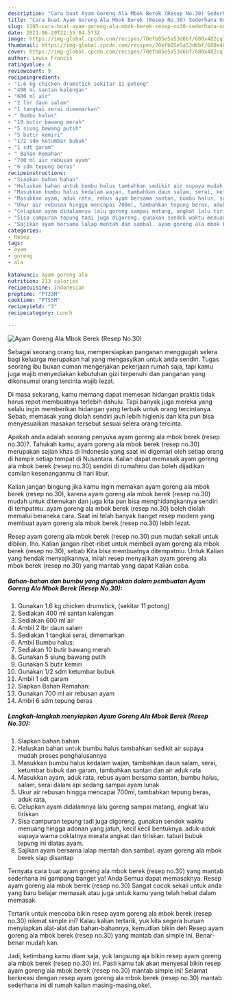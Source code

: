 ```yaml
---
description: "Cara buat Ayam Goreng Ala Mbok Berek (Resep No.30) Sederhana Untuk Jualan"
title: "Cara buat Ayam Goreng Ala Mbok Berek (Resep No.30) Sederhana Untuk Jualan"
slug: 1105-cara-buat-ayam-goreng-ala-mbok-berek-resep-no30-sederhana-untuk-jualan
date: 2021-06-29T22:55:04.573Z
image: https://img-global.cpcdn.com/recipes/70efb85e5a53d6bf/680x482cq70/ayam-goreng-ala-mbok-berek-resep-no30-foto-resep-utama.jpg
thumbnail: https://img-global.cpcdn.com/recipes/70efb85e5a53d6bf/680x482cq70/ayam-goreng-ala-mbok-berek-resep-no30-foto-resep-utama.jpg
cover: https://img-global.cpcdn.com/recipes/70efb85e5a53d6bf/680x482cq70/ayam-goreng-ala-mbok-berek-resep-no30-foto-resep-utama.jpg
author: Lewis Francis
ratingvalue: 4
reviewcount: 9
recipeingredient:
- "1.6 kg chicken drumstick sekitar 11 potong"
- "400 ml santan kalengan"
- "600 ml air"
- "2 lbr daun salam"
- "1 tangkai serai dimemarkan"
- " Bumbu halus"
- "10 butir bawang merah"
- "5 siung bawang putih"
- "5 butir kemiri"
- "1/2 sdm ketumbar bubuk"
- "1 sdt garam"
- " Bahan Remahan"
- "700 ml air rebusan ayam"
- "6 sdm tepung beras"
recipeinstructions:
- "Siapkan bahan bahan"
- "Haluskan bahan untuk bumbu halus tambahkan sedikit air supaya mudah proses penghalusannya"
- "Masukkan bumbu halus kedalam wajan, tambahkan daun salam, serai, ketumbar bubuk dan garam, tambahkan santan dan air aduk rata"
- "Masukkan ayam, aduk rata, rebus ayam bersama santan, bumbu halus, salam, serai dalam api sedang sampai ayam lunak"
- "Ukur air rebusan hingga mencapai 700ml, tambahkan tepung beras, aduk rata,"
- "Celupkan ayam didalamnya lalu goreng sampai matang, angkat lalu tiriskan"
- "Sisa campuran tepung tadi juga digoreng. gunakan sendok waktu menuang hingga adonan yang jatuh, kecil kecil bentuknya. aduk-aduk supaya warna coklatnya merata angkat dan tiriskan. taburi bubuk tepung ini diatas ayam."
- "Sajikan ayam bersama lalap mentah dan sambal. ayam goreng ala mbok berek siap disantap"
categories:
- Resep
tags:
- ayam
- goreng
- ala

katakunci: ayam goreng ala 
nutrition: 213 calories
recipecuisine: Indonesian
preptime: "PT33M"
cooktime: "PT55M"
recipeyield: "3"
recipecategory: Lunch

---
```



![Ayam Goreng Ala Mbok Berek (Resep No.30)](https://img-global.cpcdn.com/recipes/70efb85e5a53d6bf/680x482cq70/ayam-goreng-ala-mbok-berek-resep-no30-foto-resep-utama.jpg)

Sebagai seorang orang tua, mempersiapkan panganan menggugah selera bagi keluarga merupakan hal yang mengasyikan untuk anda sendiri. Tugas seorang ibu bukan cuman mengerjakan pekerjaan rumah saja, tapi kamu juga wajib menyediakan kebutuhan gizi terpenuhi dan panganan yang dikonsumsi orang tercinta wajib lezat.

Di masa  sekarang, kamu memang dapat memesan hidangan praktis tidak harus repot membuatnya terlebih dahulu. Tapi banyak juga mereka yang selalu ingin memberikan hidangan yang terbaik untuk orang tercintanya. Sebab, memasak yang diolah sendiri jauh lebih higienis dan kita pun bisa menyesuaikan masakan tersebut sesuai selera orang tercinta. 



Apakah anda adalah seorang penyuka ayam goreng ala mbok berek (resep no.30)?. Tahukah kamu, ayam goreng ala mbok berek (resep no.30) merupakan sajian khas di Indonesia yang saat ini digemari oleh setiap orang di hampir setiap tempat di Nusantara. Kalian dapat memasak ayam goreng ala mbok berek (resep no.30) sendiri di rumahmu dan boleh dijadikan camilan kesenanganmu di hari libur.

Kalian jangan bingung jika kamu ingin memakan ayam goreng ala mbok berek (resep no.30), karena ayam goreng ala mbok berek (resep no.30) mudah untuk ditemukan dan juga kita pun bisa menghidangkannya sendiri di tempatmu. ayam goreng ala mbok berek (resep no.30) boleh diolah memalui beraneka cara. Saat ini telah banyak banget resep modern yang membuat ayam goreng ala mbok berek (resep no.30) lebih lezat.

Resep ayam goreng ala mbok berek (resep no.30) pun mudah sekali untuk dibikin, lho. Kalian jangan ribet-ribet untuk membeli ayam goreng ala mbok berek (resep no.30), sebab Kita bisa membuatnya ditempatmu. Untuk Kalian yang hendak menyajikannya, inilah resep menyajikan ayam goreng ala mbok berek (resep no.30) yang mantab yang dapat Kalian coba.

<!--inarticleads1-->

##### Bahan-bahan dan bumbu yang digunakan dalam pembuatan Ayam Goreng Ala Mbok Berek (Resep No.30):

1. Gunakan 1.6 kg chicken drumstick, (sekitar 11 potong)
1. Sediakan 400 ml santan kalengan
1. Sediakan 600 ml air
1. Ambil 2 lbr daun salam
1. Sediakan 1 tangkai serai, dimemarkan
1. Ambil  Bumbu halus:
1. Sediakan 10 butir bawang merah
1. Gunakan 5 siung bawang putih
1. Gunakan 5 butir kemiri
1. Gunakan 1/2 sdm ketumbar bubuk
1. Ambil 1 sdt garam
1. Siapkan  Bahan Remahan:
1. Gunakan 700 ml air rebusan ayam
1. Ambil 6 sdm tepung beras




<!--inarticleads2-->

##### Langkah-langkah menyiapkan Ayam Goreng Ala Mbok Berek (Resep No.30):

1. Siapkan bahan bahan
1. Haluskan bahan untuk bumbu halus tambahkan sedikit air supaya mudah proses penghalusannya
1. Masukkan bumbu halus kedalam wajan, tambahkan daun salam, serai, ketumbar bubuk dan garam, tambahkan santan dan air aduk rata
1. Masukkan ayam, aduk rata, rebus ayam bersama santan, bumbu halus, salam, serai dalam api sedang sampai ayam lunak
1. Ukur air rebusan hingga mencapai 700ml, tambahkan tepung beras, aduk rata,
1. Celupkan ayam didalamnya lalu goreng sampai matang, angkat lalu tiriskan
1. Sisa campuran tepung tadi juga digoreng. gunakan sendok waktu menuang hingga adonan yang jatuh, kecil kecil bentuknya. aduk-aduk supaya warna coklatnya merata angkat dan tiriskan. taburi bubuk tepung ini diatas ayam.
1. Sajikan ayam bersama lalap mentah dan sambal. ayam goreng ala mbok berek siap disantap




Ternyata cara buat ayam goreng ala mbok berek (resep no.30) yang mantab sederhana ini gampang banget ya! Anda Semua dapat memasaknya. Resep ayam goreng ala mbok berek (resep no.30) Sangat cocok sekali untuk anda yang baru belajar memasak atau juga untuk kamu yang telah hebat dalam memasak.

Tertarik untuk mencoba bikin resep ayam goreng ala mbok berek (resep no.30) nikmat simple ini? Kalau kalian tertarik, yuk kita segera buruan menyiapkan alat-alat dan bahan-bahannya, kemudian bikin deh Resep ayam goreng ala mbok berek (resep no.30) yang mantab dan simple ini. Benar-benar mudah kan. 

Jadi, ketimbang kamu diam saja, yuk langsung aja bikin resep ayam goreng ala mbok berek (resep no.30) ini. Pasti kamu tak akan menyesal bikin resep ayam goreng ala mbok berek (resep no.30) mantab simple ini! Selamat berkreasi dengan resep ayam goreng ala mbok berek (resep no.30) mantab sederhana ini di rumah kalian masing-masing,oke!.

